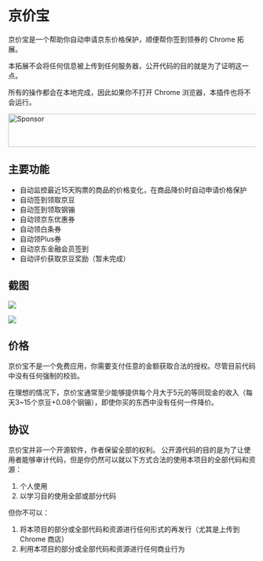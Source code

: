 # 京价宝

京价宝是一个帮助你自动申请京东价格保护，顺便帮你签到领券的 Chrome 拓展。

本拓展不会将任何信息被上传到任何服务器，公开代码的目的就是为了证明这一点。

所有的操作都会在本地完成，因此如果你不打开 Chrome 浏览器，本插件也将不会运行。

<a target='_blank' rel='nofollow' href='https://app.codesponsor.io/link/pLGTRpZCggU3MF7auk9AChc4/sunoj/jjb'>
  <img alt='Sponsor' width='888' height='68' src='https://app.codesponsor.io/embed/pLGTRpZCggU3MF7auk9AChc4/sunoj/jjb.svg' />
</a>

## 主要功能

* 自动监控最近15天购票的商品的价格变化，在商品降价时自动申请价格保护
* 自动签到领取京豆
* 自动签到领取钢镚
* 自动领京东优惠券
* 自动领白条券
* 自动领Plus券
* 自动京东金融会员签到
* 自动评价获取京豆奖励（暂未完成）

## 截图

![](https://oi4m2ufmx.qnssl.com/jjb/jjb.png)

![](https://oi4m2ufmx.qnssl.com/jjb/jjb_phone.png)


## 价格

京价宝不是一个免费应用，你需要支付任意的金额获取合法的授权。尽管目前代码中没有任何强制的校验。

在理想的情况下，京价宝通常至少能够提供每个月大于5元的等同现金的收入（每天3~15个京豆+0.08个钢镚），即使你买的东西中没有任何一件降价。


## 协议

京价宝并非一个开源软件，作者保留全部的权利。
公开源代码的目的是为了让使用者能够审计代码，但是你仍然可以就以下方式合法的使用本项目的全部代码和资源：

1. 个人使用
2. 以学习目的使用全部或部分代码

但你不可以：

1. 将本项目的部分或全部代码和资源进行任何形式的再发行（尤其是上传到 Chrome 商店）
2. 利用本项目的部分或全部代码和资源进行任何商业行为

